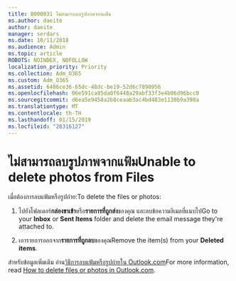 ```yaml
---
title: 8000031 ไม่สามารถลบรูปภาพจากแฟ้ม
ms.author: daeite
author: daeite
manager: serdars
ms.date: 10/11/2018
ms.audience: Admin
ms.topic: article
ROBOTS: NOINDEX, NOFOLLOW
localization_priority: Priority
ms.collection: Adm_O365
ms.custom: Adm_O365
ms.assetid: 6486ce36-65dc-48dc-be19-52d6c7890956
ms.openlocfilehash: 06e591ca85da0f6448a29abf33f3e4b06d96bcc0
ms.sourcegitcommit: d6ea5e9458a2b8ceaab3ac4bd483e1130b9a398a
ms.translationtype: MT
ms.contentlocale: th-TH
ms.lasthandoff: 01/15/2019
ms.locfileid: "28316127"
---
```

# <a name="unable-to-delete-photos-from-files"></a><span data-ttu-id="59e3b-102">ไม่สามารถลบรูปภาพจากแฟ้ม</span><span class="sxs-lookup"><span data-stu-id="59e3b-102">Unable to delete photos from Files</span></span>

<span data-ttu-id="59e3b-103">เมื่อต้องการลบแฟ้มหรือรูปถ่าย:</span><span class="sxs-lookup"><span data-stu-id="59e3b-103">To delete the files or photos:</span></span>
  
1. <span data-ttu-id="59e3b-104">ไปยังโฟลเดอร์**กล่องขาเข้า**หรือ**รายการที่ถูกส่ง**ของคุณ และลบข้อความอีเมลที่แนบไป</span><span class="sxs-lookup"><span data-stu-id="59e3b-104">Go to your **Inbox** or **Sent Items** folder and delete the email message they're attached to.</span></span> 
    
2. <span data-ttu-id="59e3b-105">เอารายการออกจาก**รายการที่ถูกลบ**ของคุณ</span><span class="sxs-lookup"><span data-stu-id="59e3b-105">Remove the item(s) from your **Deleted items**.</span></span> 
    
<span data-ttu-id="59e3b-106">สำหรับข้อมูลเพิ่มเติม อ่าน[วิธีการลบแฟ้มหรือรูปถ่ายใน Outlook.com](https://support.office.com/article/bae0531f-040f-4c42-90b9-786ca718c16d.aspx)</span><span class="sxs-lookup"><span data-stu-id="59e3b-106">For more information, read [How to delete files or photos in Outlook.com](https://support.office.com/article/bae0531f-040f-4c42-90b9-786ca718c16d.aspx).</span></span>
  

